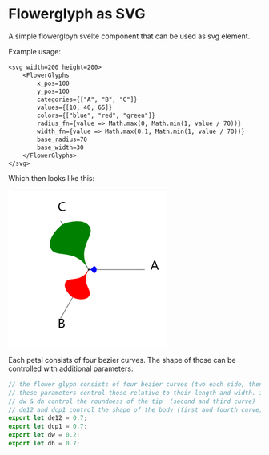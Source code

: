 # Flowerglyph as SVG 

A simple flowerglpyh svelte component that can be used as svg element.

Example usage:
````svelte
<svg width=200 height=200>
    <FlowerGlyphs 
        x_pos=100
        y_pos=100
        categories={["A", "B", "C"]}
        values={[10, 40, 65]}
        colors={["blue", "red", "green"]}
        radius_fn={value => Math.max(0, Math.min(1, value / 70))}
        width_fn={value => Math.max(0.1, Math.min(1, value / 70))}
        base_radius=70 
        base_width=30
    </FlowerGlyphs>
</svg>
````

Which then looks like this:

![image](flower_glyph.png)

Each petal consists of four bezier curves.
The shape of those can be controlled with additional parameters:

````js
// the flower glyph consists of four bezier curves (two each side, then mirrored)
// these parameters control those relative to their length and width. in range [0, 1]
// dw & dh control the roundness of the tip  (second and third curve)
// de12 and dcp1 control the shape of the body (first and fourth curve)
export let de12 = 0.7;
export let dcp1 = 0.7;
export let dw = 0.2;
export let dh = 0.7;
````
